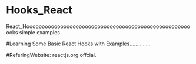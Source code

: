 # Hooks_React
 React_Hoooooooooooooooooooooooooooooooooooooooooooooooooooooooks simple examples
 
#Learning Some Basic React Hooks with Examples..............

#ReferingWebsite: reactjs.org offcial.

